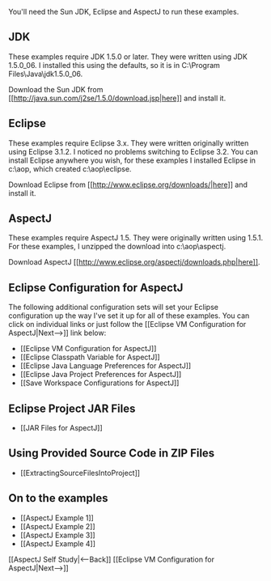 You'll need the Sun JDK, Eclipse and AspectJ to run these examples.

## JDK
These examples require JDK 1.5.0 or later. They were written using JDK 1.5.0_06. I installed this using the defaults, so it is in C:\Program Files\Java\jdk1.5.0_06.

Download the Sun JDK from [[http://java.sun.com/j2se/1.5.0/download.jsp|here]] and install it.

## Eclipse
These examples require Eclipse 3.x. They were written originally written using Eclipse 3.1.2. I noticed no problems switching to Eclipse 3.2. You can install Eclipse anywhere you wish, for these examples I installed Eclipse in c:\aop, which created c:\aop\eclipse.

Download Eclipse from [[http://www.eclipse.org/downloads/|here]] and install it.

## AspectJ
These examples require AspectJ 1.5. They were originally written using 1.5.1. For these examples, I unzipped the download into c:\aop\aspectj.

Download AspectJ [[http://www.eclipse.org/aspectj/downloads.php|here]].

## Eclipse Configuration for AspectJ
The following additional configuration sets will set your Eclipse configuration up the way I've set it up for all of these examples. You can click on individual links or just follow the [[Eclipse VM Configuration for AspectJ|Next-->]] link below:
* [[Eclipse VM Configuration for AspectJ]]
* [[Eclipse Classpath Variable for AspectJ]]
* [[Eclipse Java Language Preferences for AspectJ]]
* [[Eclipse Java Project Preferences for AspectJ]]
* [[Save Workspace Configurations for AspectJ]]

## Eclipse Project JAR Files
* [[JAR Files for AspectJ]]

## Using Provided Source Code in ZIP Files
* [[ExtractingSourceFilesIntoProject]]

## On to the examples
* [[AspectJ Example 1]]
* [[AspectJ Example 2]]
* [[AspectJ Example 3]]
* [[AspectJ Example 4]]

[[AspectJ Self Study|<--Back]] [[Eclipse VM Configuration for AspectJ|Next-->]]